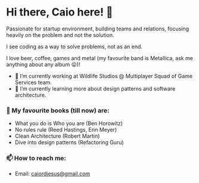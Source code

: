 # Hi there, Caio here! 👋
Passionate for startup environment, building teams and relations, focusing heavily on the problem and not the solution.

I see coding as a way to solve problems, not as an end.

I love beer, coffee, games and metal (my favourite band is Metallica, ask me anything about any album 😛)!

- 💼 I’m currently working at Wildlife Studios @ Multiplayer Squad of Game Services team. 
- 🌱 I’m currently learning more about design patterns and software architecture.

### 📖 My favourite books (till now) are:
- What you do is Who you are (Ben Horowitz)
- No rules rule (Reed Hastings, Erin Meyer)
- Clean Architecture (Robert Martin)
- Dive into design patterns (Refactoring Guru)


### 📫 How to reach me:
- Email: caiordjesus@gmail.com


<!--
**caiordjesus/caiordjesus** is a ✨ _special_ ✨ repository because its `README.md` (this file) appears on your GitHub profile.

Here are some ideas to get you started:

- 🔭 I’m currently working on ...
- 🌱 I’m currently learning ...
- 👯 I’m looking to collaborate on ...
- 🤔 I’m looking for help with ...
- 💬 Ask me about ...
- 📫 How to reach me: ...
- 😄 Pronouns: ...
- ⚡ Fun fact: ...
-->
